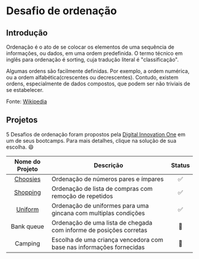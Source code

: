 # Desafio de ordenação

## Introdução

Ordenação é o ato de se colocar os elementos de uma sequência de informações, ou dados, em uma ordem predefinida.
O termo técnico em inglês para ordenação é sorting, cuja tradução literal é "classificação".

Algumas ordens são facilmente definidas. Por exemplo, a ordem numérica, ou a ordem alfabética(crescentes ou decrescentes). 
Contudo, existem ordens, especialmente de dados compostos, que podem ser não triviais de se estabelecer.

Fonte: [Wikipedia](https://pt.wikipedia.org/wiki/Ordena%C3%A7%C3%A3o_(computa%C3%A7%C3%A3o))

## Projetos

5 Desafios de ordenação foram propostos pela [Digital Innovation One](https://web.digitalinnovation.one/) em um de seus bootcamps. 
Para mais detalhes, clique na solução de sua escolha. 😄

| Nome do Projeto | Descrição | Status |
| :---: | --- | :---: |
| [Choosies](java/ordination/choosies) | Ordenação de números pares e ímpares | ✅ |
| [Shopping](java/ordination/shopping) | Ordenação de lista de compras com remoção de repetidos | ✅ |
| [Uniform](java/ordination/uniform) | Ordenação de uniformes para uma gincana com multiplas condições | ✅ |
| Bank queue | Ordenação de uma lista de chegada com informe de posições corretas | 🔧 |
| Camping | Escolha de uma criança vencedora com base nas informações fornecidas | 🔧 |

